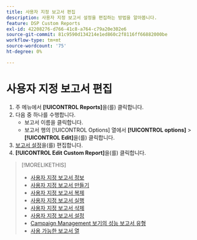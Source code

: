```yaml
---
title: 사용자 지정 보고서 편집
description: 사용자 지정 보고서 설정을 편집하는 방법을 알아봅니다.
feature: DSP Custom Reports
exl-id: 42208276-d766-41c8-a764-c79a20e302e6
source-git-commit: 81c9590d134214e1ed860c2f8116ff66882000be
workflow-type: tm+mt
source-wordcount: '75'
ht-degree: 0%

---
```


# 사용자 지정 보고서 편집

1. 주 메뉴에서 **[!UICONTROL Reports]**&#x200B;을(를) 클릭합니다.
1. 다음 중 하나를 수행합니다.
   * 보고서 이름을 클릭합니다.
   * 보고서 행의 [!UICONTROL Options] 열에서 **[!UICONTROL options]** > **[!UICONTROL Edit]**&#x200B;을(를) 클릭합니다.
1. [보고서 설정](/help/dsp/reports/report-settings.md)을(를) 편집합니다.
1. **[!UICONTROL Edit Custom Report]**&#x200B;을(를) 클릭합니다.

>[!MORELIKETHIS]
>
>* [사용자 지정 보고서 정보](/help/dsp/reports/report-about.md)
>* [사용자 지정 보고서 만들기](/help/dsp/reports/report-create.md)
>* [사용자 지정 보고서 복제](/help/dsp/reports/report-copy.md)
>* [사용자 지정 보고서 실행](/help/dsp/reports/report-run-now.md)
>* [사용자 지정 보고서 삭제](/help/dsp/reports/report-delete.md)
>* [사용자 지정 보고서 설정](/help/dsp/reports/report-settings.md)
>* [Campaign Management 보기의 성능 보고서 유형](/help/dsp/campaign-management/reports/campaign-reports-about.md)
>* [사용 가능한 보고서 열](/help/dsp/reports/report-columns.md)
